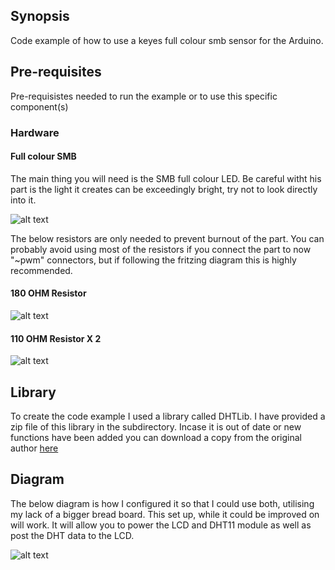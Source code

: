 ## Synopsis

Code example of how to use a keyes full colour smb sensor for the Arduino.

## Pre-requisites

Pre-requisistes needed to run the example or to use this specific component(s)

### Hardware

#### Full colour SMB

The main thing you will need is the SMB full colour LED. Be careful witht his part is the light it creates can be exceedingly bright, try not to look directly into it.

![alt text](https://arduinomodules.info/wp-content/uploads/KY-009_RGB_full_color_LED_SMD_arduino_module-240x240.jpg "SMB")


The below resistors are only needed to prevent burnout of the part. You can probably avoid using most of the resistors if you connect the part to now "~pwm" connectors, but if following the fritzing diagram this is highly recommended. 

#### 180 OHM Resistor

![alt text](http://iamtechnical.com/sites/default/files/180-ohm-resistor-color-code.jpg "180 Ohm resistor")

#### 110 OHM Resistor X 2

![alt text](https://www.palmar.co.ke/wp-content/uploads/2017/12/110-R-1-4w-500x500.jpg "110 Ohm resistor")

## Library

To create the code example I used a library called DHTLib. I have provided a zip file of this library in the subdirectory. Incase it is out of date or new functions have been added you can download a copy from the original author [here](https://github.com/RobTillaart/Arduino/tree/master/libraries/DHTlib)

## Diagram

The below diagram is how I configured it so that I could use both, utilising my lack of a bigger bread board. This set up, while it could be improved on will work. It will allow you to power the LCD and DHT11 module as well as post the DHT data to the LCD.

![alt text](RGB_LED_SMB.png "LED SMB diagram")